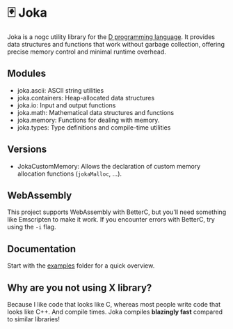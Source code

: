 # 🃏 Joka

Joka is a nogc utility library for the [D programming language](https://dlang.org/).
It provides data structures and functions that work without garbage collection, offering precise memory control and minimal runtime overhead.

## Modules

* joka.ascii: ASCII string utilities
* joka.containers: Heap-allocated data structures
* joka.io: Input and output functions
* joka.math: Mathematical data structures and functions
* joka.memory: Functions for dealing with memory.
* joka.types: Type definitions and compile-time utilities

## Versions

* JokaCustomMemory: Allows the declaration of custom memory allocation functions (`jokaMalloc`, ...).

## WebAssembly

This project supports WebAssembly with BetterC, but you'll need something like Emscripten to make it work.
If you encounter errors with BetterC, try using the `-i` flag.

## Documentation

Start with the [examples](./examples/) folder for a quick overview.

## Why are you not using X library?

Because I like code that looks like C, whereas most people write code that looks like C++.
And compile times. Joka compiles **blazingly fast** compared to similar libraries!
